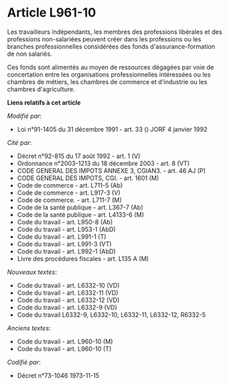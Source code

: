 # Article L961-10

Les travailleurs indépendants, les membres des professions libérales et des professions non-salariées peuvent créer dans les
professions ou les branches professionnelles considérées des fonds d'assurance-formation de non salariés.

Ces fonds sont alimentés au moyen de ressources dégagées par voie de concertation entre les organisations professionnelles
intéressées ou les chambres de métiers, les chambres de commerce et d'industrie ou les chambres d'agriculture.

**Liens relatifs à cet article**

_Modifié par_:

  - Loi n°91-1405 du 31 décembre 1991 - art. 33 () JORF 4 janvier 1992

_Cité par_:

  - Décret n°92-815 du 17 août 1992 - art. 1 (V)
  - Ordonnance n°2003-1213 du 18 décembre 2003 - art. 8 (VT)
  - CODE GENERAL DES IMPOTS ANNEXE 3, CGIAN3. - art. 46 AJ (P)
  - CODE GENERAL DES IMPOTS, CGI. - art. 1601 (M)
  - Code de commerce - art. L711-5 (Ab)
  - Code de commerce - art. L917-3 (V)
  - Code de commerce. - art. L711-7 (M)
  - Code de la santé publique - art. L367-7 (Ab)
  - Code de la santé publique - art. L4133-6 (M)
  - Code du travail - art. L950-8 (Ab)
  - Code du travail - art. L953-1 (AbD)
  - Code du travail - art. L991-1 (T)
  - Code du travail - art. L991-3 (VT)
  - Code du travail - art. L992-1 (AbD)
  - Livre des procédures fiscales - art. L135 A (M)

_Nouveaux textes_:

  - Code du travail - art. L6332-10 (VD)
  - Code du travail - art. L6332-11 (VD)
  - Code du travail - art. L6332-12 (VD)
  - Code du travail - art. L6332-9 (VD)
  - Code du travail L6332-9, L6332-10, L6332-11, L6332-12, R6332-5

_Anciens textes_:

  - Code du travail - art. L960-10 (M)
  - Code du travail - art. L960-10 (T)

_Codifié par_:

  - Décret n°73-1046 1973-11-15
